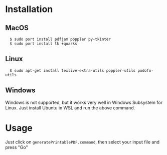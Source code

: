 #  Installation

## MacOS

```
  $ sudo port install pdfjam poppler py-tkinter
  $ sudo port install tk +quarks
```

## Linux

```
  $ sudo apt-get install texlive-extra-utils poppler-utils podofo-utils
```

## Windows

Windows is not supported, but it works very well in Windows Subsystem for Linux.
Just install Ubuntu in WSL and run the above command.

#  Usage

Just click on `generatePrintablePDF.command`, then select your input file and
press "Go"